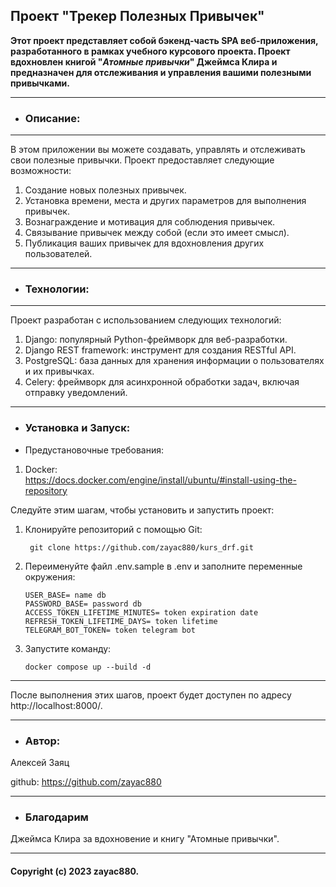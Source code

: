 ## Проект "Трекер Полезных Привычек"


**Этот проект представляет собой бэкенд-часть SPA веб-приложения, разработанного в рамках учебного курсового проекта. Проект вдохновлен книгой "_Атомные привычки_" Джеймса Клира и предназначен для отслеживания и управления вашими полезными привычками.**

***
* ### **Описание:**
***

В этом приложении вы можете создавать, управлять и отслеживать свои полезные привычки. Проект предоставляет следующие возможности:
 
1. Создание новых полезных привычек.
2. Установка времени, места и других параметров для выполнения привычек.
3. Вознаграждение и мотивация для соблюдения привычек.
4. Связывание привычек между собой (если это имеет смысл).
5. Публикация ваших привычек для вдохновления других пользователей.

***
* ### **Технологии:**
***

Проект разработан с использованием следующих технологий:

1. Django: популярный Python-фреймворк для веб-разработки.
2. Django REST framework: инструмент для создания RESTful API.
3. PostgreSQL: база данных для хранения информации о пользователях и их привычках.
4. Celery: фреймворк для асинхронной обработки задач, включая отправку уведомлений.

***
* ### **Установка и Запуск:**
* Предустановочные требования:
1. Docker:  
https://docs.docker.com/engine/install/ubuntu/#install-using-the-repository

Следуйте этим шагам, чтобы установить и запустить проект:
1. Клонируйте репозиторий с помощью Git:
 
        git clone https://github.com/zayac880/kurs_drf.git

2. Переименуйте файл .env.sample в .env и заполните переменные окружения:

       USER_BASE= name db
       PASSWORD_BASE= password db
       ACCESS_TOKEN_LIFETIME_MINUTES= token expiration date
       REFRESH_TOKEN_LIFETIME_DAYS= token lifetime
       TELEGRAM_BOT_TOKEN= token telegram bot
 
3. Запустите команду:
      
       docker compose up --build -d   


***
После выполнения этих шагов, проект будет доступен по адресу http://localhost:8000/.
***

* ### **Автор:**
Алексей Заяц  

github: https://github.com/zayac880
***

* ### **Благодарим**

Джеймса Клира за вдохновение и книгу "Атомные привычки".

***
#### Copyright (c) 2023 zayac880.